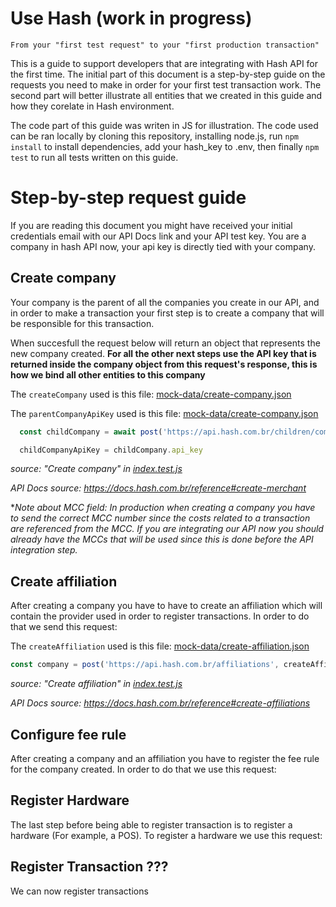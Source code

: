 # Use Hash (work in progress)

`From your "first test request" to your "first production transaction"`

This is a guide to support developers that are integrating with Hash API for the first time. The initial part of this document is a step-by-step guide on the requests you need to make in order for your first test transaction work. The second part will better illustrate all entities that we created in this guide and how they corelate in Hash environment.

The code part of this guide was writen in JS for illustration. The code used can be ran locally by cloning this repository, installing node.js, run `npm install` to install dependencies, add your hash_key to .env, then finally `npm test` to run all tests written on this guide.

# Step-by-step request guide 

If you are reading this document you might have received your initial credentials email with our API Docs link and your API test key. You are a company in hash API now, your api key is directly tied with your company. 

## Create company

Your company is the parent of all the companies you create in our API, and in order to make a transaction your first step is to create a company that will be responsible for this transaction.

When succesfull the request below will return an object that represents the new company created. **For all the other next steps use the API key that is returned inside the company object from this request's response, this is how we bind all other entities to this company**

The `createCompany` used is this file: [mock-data/create-company.json](./mock-data/create-company.json)

The `parentCompanyApiKey` used is this file: [mock-data/create-company.json](./mock-data/create-company.json)

```js
  const childCompany = await post('https://api.hash.com.br/children/companies', createCompany, parentCompanyApiKey)

  childCompanyApiKey = childCompany.api_key
```
_source: "Create company" in [index.test.js](./src/index.test.js)_

_API Docs source: https://docs.hash.com.br/reference#create-merchant_

*_Note about MCC field: In production when creating a company you have to send the correct MCC number since the costs related to a transaction are referenced from the MCC. If you are integrating our API now you should already have the MCCs that will be used since this is done before the API integration step._

## Create affiliation

After creating a company you have to have to create an affiliation which will contain the provider used in order to register transactions. In order to do that we send this request:

The `createAffiliation` used is this file: [mock-data/create-affiliation.json](./mock-data/create-affiliation.json)

```js
const company = post('https://api.hash.com.br/affiliations', createAffiliation, childCompanyApiKey)
```
_source: "Create affiliation" in [index.test.js](./src/index.test.js)_

_API Docs source: https://docs.hash.com.br/reference#create-affiliations_

## Configure fee rule

After creating a company and an affiliation you have to register the fee rule for the company created. In order to do that we use this request:

## Register Hardware

The last step before being able to register transaction is to register a hardware (For example, a POS). To register a hardware we use this request:

## Register Transaction ???

We can now register transactions